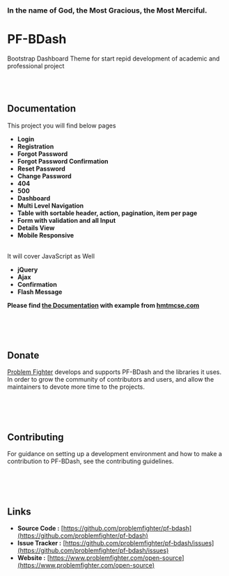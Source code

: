 ### In the name of God, the Most Gracious, the Most Merciful.

# PF-BDash
Bootstrap Dashboard Theme for start repid development of academic and professional project


<br/><br/>
## Documentation
This project you will find below pages

* **Login**
* **Registration**
* **Forgot Password**
* **Forgot Password Confirmation**
* **Reset Password**
* **Change Password**
* **404**
* **500**
* **Dashboard**
* **Multi Level Navigation**
* **Table with sortable header, action, pagination, item per page**
* **Form with validation and all Input**
* **Details View**
* **Mobile Responsive**

<br/>
It will cover JavaScript as Well

* **jQuery**
* **Ajax**
* **Confirmation**
* **Flash Message**

**Please find [the Documentation]() with example from [hmtmcse.com]()**


<br/><br/><br/>
## Donate
[Problem Fighter](https://www.problemfighter.com/) develops and supports PF-BDash and the libraries it uses. In order to grow
the community of contributors and users, and allow the maintainers to devote more time to the projects.


<br/><br/><br/>
## Contributing
For guidance on setting up a development environment and how to make a contribution to PF-BDash, see the contributing guidelines.


<br/><br/><br/>
## Links
* **Source Code :** [https://github.com/problemfighter/pf-bdash](https://github.com/problemfighter/pf-bdash)
* **Issue Tracker :** [https://github.com/problemfighter/pf-bdash/issues](https://github.com/problemfighter/pf-bdash/issues)
* **Website :** [https://www.problemfighter.com/open-source](https://www.problemfighter.com/open-source)

